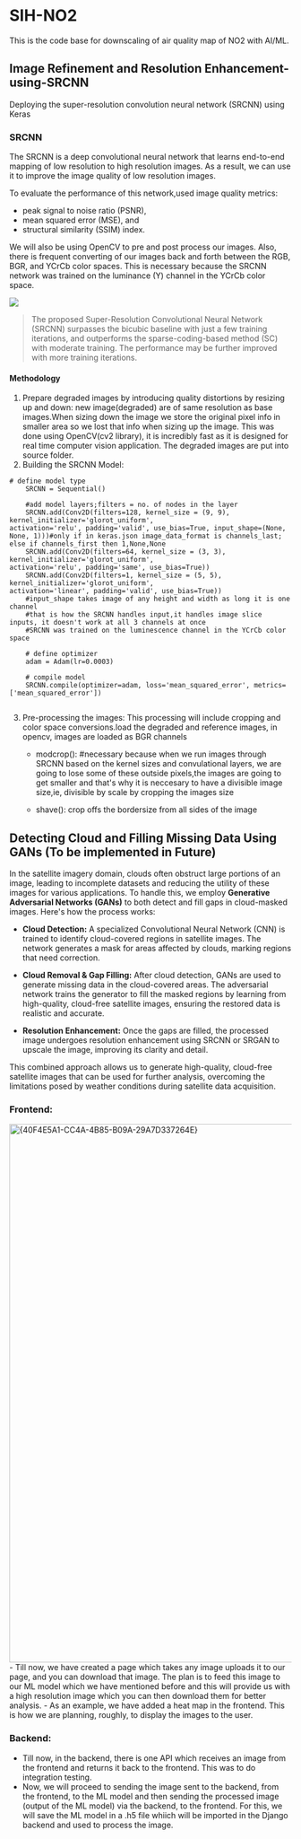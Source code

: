 # SIH-NO2
This is the code base for downscaling of air quality map of NO2 with AI/ML.

## Image Refinement and Resolution Enhancement-using-SRCNN
Deploying the super-resolution convolution neural network (SRCNN) using Keras 

### SRCNN
The SRCNN is a deep convolutional neural network that learns end-to-end mapping of low resolution to high resolution images. As a result, we can use it to improve the image quality of low resolution images.

To evaluate the performance of this network,used image quality metrics:
- peak signal to noise ratio (PSNR), 
- mean squared error (MSE), and 
- structural similarity (SSIM) index.

We will also be using OpenCV to pre and post process our images. Also, there is frequent converting of our images back and forth between the RGB, BGR, and YCrCb color spaces. This is necessary because the SRCNN network was trained on the luminance (Y) channel in the YCrCb color space.

![](http://mmlab.ie.cuhk.edu.hk/projects/SRCNN/img/figure1.png)<br/>
>The proposed Super-Resolution Convolutional Neural Network (SRCNN) surpasses the bicubic baseline with just a few training iterations, and outperforms the sparse-coding-based method (SC) with moderate training. The performance may be further improved with more training iterations.

#### Methodology
1. Prepare degraded images by introducing quality distortions by resizing up and down: new image(degraded) are of same resolution as base images.When sizing down the image we store the original pixel info in smaller area so we lost that info when sizing up the image. This was done using OpenCV(cv2 library), it is incredibly fast as it is designed for real time computer vision application. The degraded images are put into source folder.
2. Building the SRCNN Model:<br/>
```
# define model type
    SRCNN = Sequential()
    
    #add model layers;filters = no. of nodes in the layer
    SRCNN.add(Conv2D(filters=128, kernel_size = (9, 9), kernel_initializer='glorot_uniform',                     activation='relu', padding='valid', use_bias=True, input_shape=(None, None, 1)))#only if in keras.json image_data_format is channels_last; else if channels_first then 1,None,None
    SRCNN.add(Conv2D(filters=64, kernel_size = (3, 3), kernel_initializer='glorot_uniform',                     activation='relu', padding='same', use_bias=True))
    SRCNN.add(Conv2D(filters=1, kernel_size = (5, 5), kernel_initializer='glorot_uniform',                     activation='linear', padding='valid', use_bias=True))
    #input_shape takes image of any height and width as long it is one channel
    #that is how the SRCNN handles input,it handles image slice inputs, it doesn't work at all 3 channels at once
    #SRCNN was trained on the luminescence channel in the YCrCb color space 
    
    # define optimizer
    adam = Adam(lr=0.0003)
    
    # compile model
    SRCNN.compile(optimizer=adam, loss='mean_squared_error', metrics=['mean_squared_error'])
    
```
3. Pre-processing the images: This processing will include cropping and color space conversions.load the degraded and reference images, in opencv, images are loaded as BGR channels
   
   - modcrop(): #necessary because when we run images through SRCNN based on the kernel sizes and convulational layers, we are going to lose some of these outside pixels,the images are going to get smaller and that's why it is neccesary to have a divisible image size,ie, divisible by scale by cropping the images size
  
   - shave(): crop offs the bordersize from all sides of the image
## Detecting Cloud and Filling Missing Data Using GANs (To be implemented in Future)

In the satellite imagery domain, clouds often obstruct large portions of an image, leading to incomplete datasets and reducing the utility of these images for various applications. To handle this, we employ **Generative Adversarial Networks (GANs)** to both detect and fill gaps in cloud-masked images. Here's how the process works:

- **Cloud Detection:** A specialized Convolutional Neural Network (CNN) is trained to identify cloud-covered regions in satellite images. The network generates a mask for areas affected by clouds, marking regions that need correction.
  
- **Cloud Removal & Gap Filling:** After cloud detection, GANs are used to generate missing data in the cloud-covered areas. The adversarial network trains the generator to fill the masked regions by learning from high-quality, cloud-free satellite images, ensuring the restored data is realistic and accurate.
  
- **Resolution Enhancement:** Once the gaps are filled, the processed image undergoes resolution enhancement using SRCNN or SRGAN to upscale the image, improving its clarity and detail.
  
This combined approach allows us to generate high-quality, cloud-free satellite images that can be used for further analysis, overcoming the limitations posed by weather conditions during satellite data acquisition.

### Frontend:
<img width="960" alt="{40F4E5A1-CC4A-4B85-B09A-29A7D337264E}" src="https://github.com/user-attachments/assets/32e72764-69ee-435c-ad2a-5d2360a312d9">
- Till now, we have created a page which takes any image uploads it to our page, and you can download that image. The plan is to feed this image to our ML model which we have mentioned before and this will provide us with a high resolution image which you can then download them for better analysis.
- As an example, we have added a heat map in the frontend. This is how we are planning, roughly, to display the images to the user.

### Backend:
- Till now, in the backend, there is one API which receives an image from the frontend and returns it back to the frontend. This was to do integration testing.
- Now, we will proceed to sending the image sent to the backend, from the frontend, to the ML model and then sending the processed image (output of the ML model) via the backend, to the frontend. For this, we will save the ML model in a .h5 file whiich will be imported in the Django backend and used to process the image.
